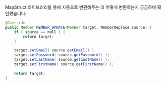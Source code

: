 
MapStruct 라이브러리를 통해 자동으로 변환해주는 데 어떻게 변환하는지 궁금하여 확인했습니다.

```java title: MapStructImpl
@Override  
public Member MEMBER_UPDATE(Member target, MemberReplace source) {  
    if ( source == null ) {  
        return target;  
    }  
  
    target.setEmail( source.getEmail() );  
    target.setPassword( source.getPassword() );  
    target.setLastName( source.getLastName() );  
    target.setFirstName( source.getFirstName() );  
  
    return target;  
}
```

